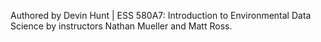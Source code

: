 Authored by Devin Hunt | ESS 580A7: Introduction to Environmental Data Science by instructors Nathan Mueller and Matt Ross.
